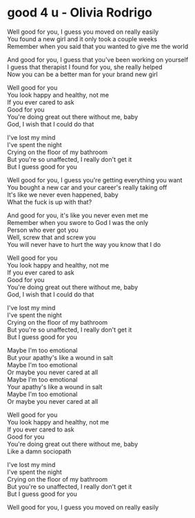 # good 4 u - Olivia Rodrigo

Well good for you, I guess you moved on really easily\
You found a new girl and it only took a couple weeks\
Remember when you said that you wanted to give me the world

And good for you, I guess that you've been working on yourself\
I guess that therapist I found for you, she really helped\
Now you can be a better man for your brand new girl

Well good for you\
You look happy and healthy, not me\
If you ever cared to ask\
Good for you\
You're doing great out there without me, baby\
God, I wish that I could do that

I've lost my mind\
I've spent the night\
Crying on the floor of my bathroom\
But you're so unaffected, I really don't get it\
But I guess good for you

Well good for you, I guess you're getting everything you want\
You bought a new car and your career's really taking off\
It's like we never even happened, baby\
What the fuck is up with that?

And good for you, it's like you never even met me\
Remember when you swore to God I was the only\
Person who ever got you\
Well, screw that and screw you\
You will never have to hurt the way you know that I do

Well good for you\
You look happy and healthy, not me\
If you ever cared to ask\
Good for you\
You're doing great out there without me, baby\
God, I wish that I could do that

I've lost my mind\
I've spent the night\
Crying on the floor of my bathroom\
But you're so unaffected, I really don't get it\
But I guess good for you

Maybe I'm too emotional\
But your apathy's like a wound in salt\
Maybe I'm too emotional\
Or maybe you never cared at all\
Maybe I'm too emotional\
Your apathy's like a wound in salt\
Maybe I'm too emotional\
Or maybe you never cared at all

Well good for you\
You look happy and healthy, not me\
If you ever cared to ask\
Good for you\
You're doing great out there without me, baby\
Like a damn sociopath

I've lost my mind\
I've spent the night\
Crying on the floor of my bathroom\
But you're so unaffected, I really don't get it\
But I guess good for you

Well good for you, I guess you moved on really easily